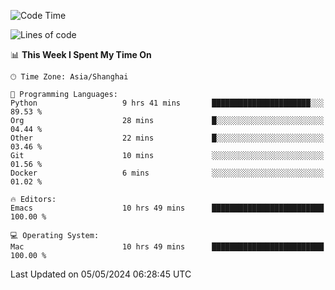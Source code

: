 <!--START_SECTION:waka-->
![Code Time](http://img.shields.io/badge/Code%20Time-1%2C939%20hrs%2014%20mins-blue)

![Lines of code](https://img.shields.io/badge/From%20Hello%20World%20I%27ve%20Written-306.0%20thousand%20lines%20of%20code-blue)

📊 **This Week I Spent My Time On** 

```text
🕑︎ Time Zone: Asia/Shanghai

💬 Programming Languages: 
Python                   9 hrs 41 mins       ██████████████████████░░░   89.53 % 
Org                      28 mins             █░░░░░░░░░░░░░░░░░░░░░░░░   04.44 % 
Other                    22 mins             █░░░░░░░░░░░░░░░░░░░░░░░░   03.46 % 
Git                      10 mins             ░░░░░░░░░░░░░░░░░░░░░░░░░   01.56 % 
Docker                   6 mins              ░░░░░░░░░░░░░░░░░░░░░░░░░   01.02 % 

🔥 Editors: 
Emacs                    10 hrs 49 mins      █████████████████████████   100.00 % 

💻 Operating System: 
Mac                      10 hrs 49 mins      █████████████████████████   100.00 % 
```


 Last Updated on 05/05/2024 06:28:45 UTC
<!--END_SECTION:waka-->
